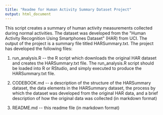 ```yaml
---
title: "Readme for Human Activity Summary Dataset Project"
output: html_document
---
```


This script creates a summary of human activity measurements collected during normal activities.  The dataset was developed from the "Human Activity Recognition Using Smartphones Dataset" (HAR) from UCI.  The output of the project is a summary file titled HARSummary.txt. The project has developed the following files:

1. run_analysis.R -- the R script which downloads the original HAR dataset and creates the HARSummary.txt file.  The run_analysis.R script should be loaded into R or RStudio, and simply executed to produce the HARSummary.txt file.

2. CODEBOOK.md -- a description of the structure of the HARSummary dataset, the data elements in the HARSummary dataset, the process by which the dataset was developed from the original HAR data, and a brief description of how the original data was collected (in markdown format)

3. README.md -- this readme file (in markdown format)